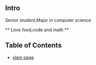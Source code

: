 <!-- TITLE: Home -->
<!-- SUBTITLE: sean wiki -->

## Intro
Senior student,Major in computer science

** Love food,code and math **

## Table of Contents

* [slam page](http://seanshum.cn:3001/slam)
